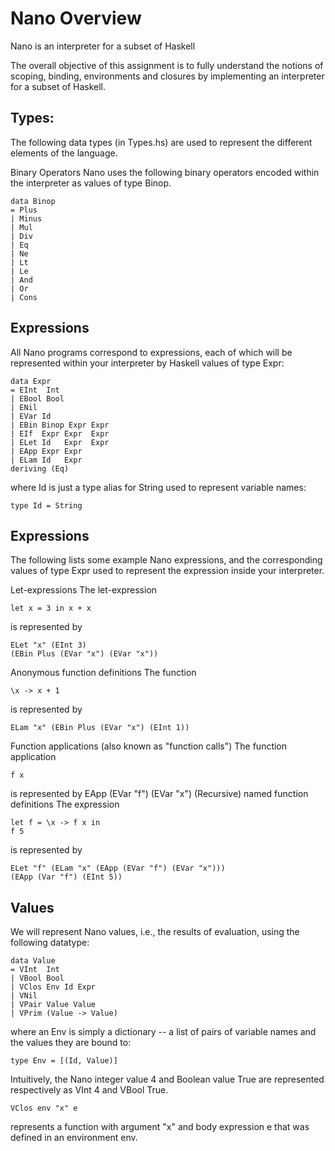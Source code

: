 # Nano Overview
Nano is an interpreter for a subset of Haskell

The overall objective of this assignment is to fully understand the notions of
scoping,
binding,
environments and closures
by implementing an interpreter for a subset of Haskell.

## Types:
The following data types (in Types.hs) are used to represent the different elements of the language.

Binary Operators
Nano uses the following binary operators encoded within the interpreter as values of type Binop.

    data Binop
    = Plus
    | Minus
    | Mul
    | Div
    | Eq
    | Ne
    | Lt
    | Le
    | And
    | Or
    | Cons

## Expressions
All Nano programs correspond to expressions, each of which will be represented within your interpreter by Haskell values of type Expr:

    data Expr
    = EInt  Int
    | EBool Bool
    | ENil
    | EVar Id
    | EBin Binop Expr Expr
    | EIf  Expr Expr  Expr
    | ELet Id   Expr  Expr
    | EApp Expr Expr
    | ELam Id   Expr
    deriving (Eq)
where Id is just a type alias for String used to represent variable names:

    type Id = String

## Expressions
The following lists some example Nano expressions, and the corresponding values of type Expr used to represent the expression inside your interpreter.

Let-expressions
The let-expression

    let x = 3 in x + x		
is represented by

    ELet "x" (EInt 3)
    (EBin Plus (EVar "x") (EVar "x"))
Anonymous function definitions
The function

    \x -> x + 1
is represented by

    ELam "x" (EBin Plus (EVar "x") (EInt 1))
Function applications (also known as "function calls")
The function application

    f x									
is represented by
    EApp (EVar "f") (EVar "x")
(Recursive) named function definitions
The expression

    let f = \x -> f x in
    f 5	    
is represented by

    ELet "f" (ELam "x" (EApp (EVar "f") (EVar "x")))
    (EApp (Var "f") (EInt 5))


## Values
We will represent Nano values, i.e., the results of evaluation, using the following datatype:

    data Value
    = VInt  Int
    | VBool Bool
    | VClos Env Id Expr
    | VNil
    | VPair Value Value
    | VPrim (Value -> Value)
where an Env is simply a dictionary -- a list of pairs of variable names and the values they are bound to:

    type Env = [(Id, Value)]
Intuitively, the Nano integer value 4 and Boolean value True are represented respectively as VInt 4 and VBool True.

    VClos env "x" e 
represents a function with argument "x" and body expression e that was defined in an environment env.
